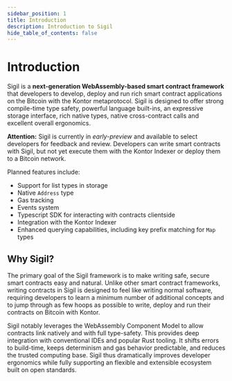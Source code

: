 ```yaml
---
sidebar_position: 1
title: Introduction
description: Introduction to Sigil
hide_table_of_contents: false
---
```


# Introduction

Sigil is a **next-generation WebAssembly-based smart contract framework** that developers to develop, deploy and run rich smart contract applications on the Bitcoin with the Kontor metaprotocol. Sigil is designed to offer strong compile-time type safety, powerful language built-ins, an expressive storage interface, rich native types, native cross-contract calls and excellent overall ergonomics.

**Attention:** Sigil is currently in *early-preview* and available to select developers for feedback and review. Developers can write smart contracts with Sigil, but not yet execute them with the Kontor Indexer or deploy them to a Bitcoin network.

Planned features include:

- Support for list types in storage
- Native `Address` type
- Gas tracking
- Events system
- Typescript SDK for interacting with contracts clientside
- Integration with the Kontor Indexer 
- Enhanced querying capabilities, including key prefix matching for `Map` types

## Why Sigil?

The primary goal of the Sigil framework is to make writing safe, secure smart contracts easy and natural. Unlike other smart contract frameworks, writing contracts in Sigil is designed to feel like writing normal software, requiring developers to learn a minimum number of additional concepts and to jump through as few hoops as possible to write, deploy and run their contracts on Bitcoin with Kontor.

Sigil notably leverages the WebAssembly Component Model to allow contracts link natively and with full type-safety. This provides deep integration with conventional IDEs and popular Rust tooling. It shifts errors to build-time, keeps determinism and gas behavior predictable, and reduces the trusted computing base. Sigil thus dramatically improves developer ergonomics while fully supporting an flexible and extensible ecosystem built on open standards.